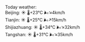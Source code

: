 Today weather:  
Beijing: ☀️   🌡️+23°C 🌬️↘4km/h  
Tianjin: ☀️   🌡️+25°C 🌬️↗15km/h  
Shijiazhuang: ☀️   🌡️+34°C 🌬️↘32km/h  
Tangshan: ☀️   🌡️+31°C 🌬️↘35km/h  
